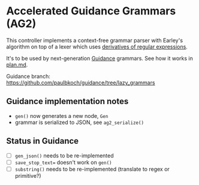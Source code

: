 # Accelerated Guidance Grammars (AG2)

This controller implements a context-free grammar parser with Earley's algorithm
on top of a lexer which uses [derivatives of regular expressions](../derivre/README.md).

It's to be used by next-generation [Guidance](https://github.com/guidance-ai/guidance) grammars.
See how it works in [plan.md](./plan.md).

Guidance branch: https://github.com/paulbkoch/guidance/tree/lazy_grammars

## Guidance implementation notes

- `gen()` now generates a new node, `Gen`
- grammar is serialized to JSON, see `ag2_serialize()`

## Status in Guidance

- [ ] `gen_json()` needs to be re-implemented
- [ ] `save_stop_text=` doesn't work on `gen()`
- [ ] `substring()` needs to be re-implemented (translate to regex or primitive?)

